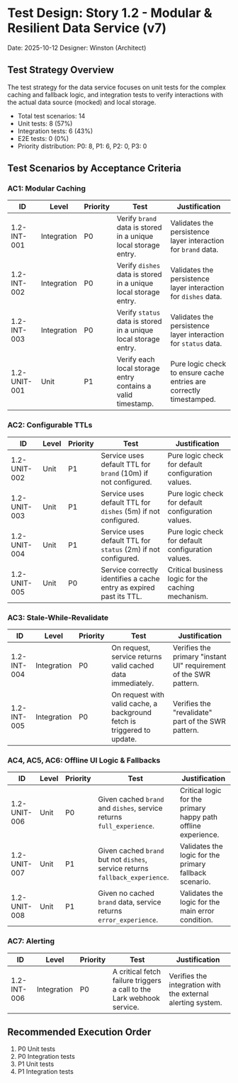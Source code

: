 # Test Design: Story 1.2 - Modular & Resilient Data Service (v7)

Date: 2025-10-12
Designer: Winston (Architect)

## Test Strategy Overview

The test strategy for the data service focuses on unit tests for the complex caching and fallback logic, and integration tests to verify interactions with the actual data source (mocked) and local storage.

- Total test scenarios: 14
- Unit tests: 8 (57%)
- Integration tests: 6 (43%)
- E2E tests: 0 (0%)
- Priority distribution: P0: 8, P1: 6, P2: 0, P3: 0

## Test Scenarios by Acceptance Criteria

### AC1: Modular Caching

| ID           | Level       | Priority | Test                                                                 | Justification                                                              |
| ------------ | ----------- | -------- | -------------------------------------------------------------------- | -------------------------------------------------------------------------- |
| 1.2-INT-001  | Integration | P0       | Verify `brand` data is stored in a unique local storage entry.       | Validates the persistence layer interaction for `brand` data.              |
| 1.2-INT-002  | Integration | P0       | Verify `dishes` data is stored in a unique local storage entry.      | Validates the persistence layer interaction for `dishes` data.             |
| 1.2-INT-003  | Integration | P0       | Verify `status` data is stored in a unique local storage entry.      | Validates the persistence layer interaction for `status` data.             |
| 1.2-UNIT-001 | Unit        | P1       | Verify each local storage entry contains a valid timestamp.          | Pure logic check to ensure cache entries are correctly timestamped.        |

### AC2: Configurable TTLs

| ID           | Level | Priority | Test                                                              | Justification                                                              |
| ------------ | ----- | -------- | ----------------------------------------------------------------- | -------------------------------------------------------------------------- |
| 1.2-UNIT-002 | Unit  | P1       | Service uses default TTL for `brand` (10m) if not configured.     | Pure logic check for default configuration values.                         |
| 1.2-UNIT-003 | Unit  | P1       | Service uses default TTL for `dishes` (5m) if not configured.     | Pure logic check for default configuration values.                         |
| 1.2-UNIT-004 | Unit  | P1       | Service uses default TTL for `status` (2m) if not configured.     | Pure logic check for default configuration values.                         |
| 1.2-UNIT-005 | Unit  | P0       | Service correctly identifies a cache entry as expired past its TTL. | Critical business logic for the caching mechanism.                         |

### AC3: Stale-While-Revalidate

| ID           | Level       | Priority | Test                                                                    | Justification                                                              |
| ------------ | ----------- | -------- | ----------------------------------------------------------------------- | -------------------------------------------------------------------------- |
| 1.2-INT-004  | Integration | P0       | On request, service returns valid cached data immediately.              | Verifies the primary "instant UI" requirement of the SWR pattern.          |
| 1.2-INT-005  | Integration | P0       | On request with valid cache, a background fetch is triggered to update. | Verifies the "revalidate" part of the SWR pattern.                         |

### AC4, AC5, AC6: Offline UI Logic & Fallbacks

| ID           | Level | Priority | Test                                                              | Justification                                                              |
| ------------ | ----- | -------- | ----------------------------------------------------------------- | -------------------------------------------------------------------------- |
| 1.2-UNIT-006 | Unit  | P0       | Given cached `brand` and `dishes`, service returns `full_experience`. | Critical logic for the primary happy path offline experience.              |
| 1.2-UNIT-007 | Unit  | P1       | Given cached `brand` but not `dishes`, service returns `fallback_experience`. | Validates the logic for the primary fallback scenario.                     |
| 1.2-UNIT-008 | Unit  | P1       | Given no cached `brand` data, service returns `error_experience`. | Validates the logic for the main error condition.                          |

### AC7: Alerting

| ID           | Level       | Priority | Test                                                              | Justification                                                              |
| ------------ | ----------- | -------- | ----------------------------------------------------------------- | -------------------------------------------------------------------------- |
| 1.2-INT-006  | Integration | P0       | A critical fetch failure triggers a call to the Lark webhook service. | Verifies the integration with the external alerting system.                |

## Recommended Execution Order

1.  P0 Unit tests
2.  P0 Integration tests
3.  P1 Unit tests
4.  P1 Integration tests
